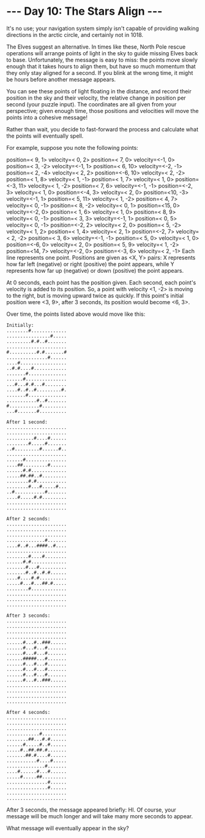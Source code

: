 # --- Day 10: The Stars Align ---

It's no use; your navigation system simply isn't capable of providing walking directions in the arctic circle, and certainly not in 1018.

The Elves suggest an alternative. In times like these, North Pole rescue operations will arrange points of light in the sky to guide missing Elves back to base. Unfortunately, the message is easy to miss: the points move slowly enough that it takes hours to align them, but have so much momentum that they only stay aligned for a second. If you blink at the wrong time, it might be hours before another message appears.

You can see these points of light floating in the distance, and record their position in the sky and their velocity, the relative change in position per second (your puzzle input). The coordinates are all given from your perspective; given enough time, those positions and velocities will move the points into a cohesive message!

Rather than wait, you decide to fast-forward the process and calculate what the points will eventually spell.

For example, suppose you note the following points:

position=< 9, 1> velocity=< 0, 2>
position=< 7, 0> velocity=<-1, 0>
position=< 3, -2> velocity=<-1, 1>
position=< 6, 10> velocity=<-2, -1>
position=< 2, -4> velocity=< 2, 2>
position=<-6, 10> velocity=< 2, -2>
position=< 1, 8> velocity=< 1, -1>
position=< 1, 7> velocity=< 1, 0>
position=<-3, 11> velocity=< 1, -2>
position=< 7, 6> velocity=<-1, -1>
position=<-2, 3> velocity=< 1, 0>
position=<-4, 3> velocity=< 2, 0>
position=<10, -3> velocity=<-1, 1>
position=< 5, 11> velocity=< 1, -2>
position=< 4, 7> velocity=< 0, -1>
position=< 8, -2> velocity=< 0, 1>
position=<15, 0> velocity=<-2, 0>
position=< 1, 6> velocity=< 1, 0>
position=< 8, 9> velocity=< 0, -1>
position=< 3, 3> velocity=<-1, 1>
position=< 0, 5> velocity=< 0, -1>
position=<-2, 2> velocity=< 2, 0>
position=< 5, -2> velocity=< 1, 2>
position=< 1, 4> velocity=< 2, 1>
position=<-2, 7> velocity=< 2, -2>
position=< 3, 6> velocity=<-1, -1>
position=< 5, 0> velocity=< 1, 0>
position=<-6, 0> velocity=< 2, 0>
position=< 5, 9> velocity=< 1, -2>
position=<14, 7> velocity=<-2, 0>
position=<-3, 6> velocity=< 2, -1>
Each line represents one point. Positions are given as <X, Y> pairs: X represents how far left (negative) or right (positive) the point appears, while Y represents how far up (negative) or down (positive) the point appears.

At 0 seconds, each point has the position given. Each second, each point's velocity is added to its position. So, a point with velocity <1, -2> is moving to the right, but is moving upward twice as quickly. If this point's initial position were <3, 9>, after 3 seconds, its position would become <6, 3>.

Over time, the points listed above would move like this:

```
Initially:
........#.............
................#.....
.........#.#..#.......
......................
#..........#.#.......#
...............#......
....#.................
..#.#....#............
.......#..............
......#...............
...#...#.#...#........
....#..#..#.........#.
.......#..............
...........#..#.......
#...........#.........
...#.......#..........

After 1 second:
......................
......................
..........#....#......
........#.....#.......
..#.........#......#..
......................
......#...............
....##.........#......
......#.#.............
.....##.##..#.........
........#.#...........
........#...#.....#...
..#...........#.......
....#.....#.#.........
......................
......................

After 2 seconds:
......................
......................
......................
..............#.......
....#..#...####..#....
......................
........#....#........
......#.#.............
.......#...#..........
.......#..#..#.#......
....#....#.#..........
.....#...#...##.#.....
........#.............
......................
......................
......................

After 3 seconds:
......................
......................
......................
......................
......#...#..###......
......#...#...#.......
......#...#...#.......
......#####...#.......
......#...#...#.......
......#...#...#.......
......#...#...#.......
......#...#..###......
......................
......................
......................
......................

After 4 seconds:
......................
......................
......................
............#.........
........##...#.#......
......#.....#..#......
.....#..##.##.#.......
.......##.#....#......
...........#....#.....
..............#.......
....#......#...#......
.....#.....##.........
...............#......
...............#......
......................
......................
```

After 3 seconds, the message appeared briefly: HI. Of course, your message will be much longer and will take many more seconds to appear.

What message will eventually appear in the sky?
